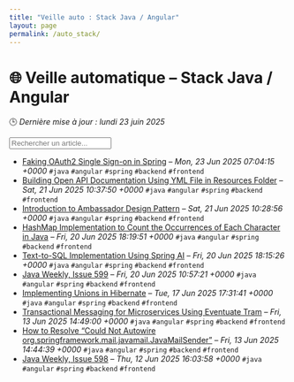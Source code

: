 ```yaml
---
title: "Veille auto : Stack Java / Angular"
layout: page
permalink: /auto_stack/
---
```


# 🌐 Veille automatique – Stack Java / Angular

🕒 *Dernière mise à jour : lundi 23 juin 2025*

<div class="search-container">
  <input type="text" id="article-search" placeholder="Rechercher un article...">
  <div class="tag-filters" id="tag-filters">
    <!-- Les filtres par tag seront générés dynamiquement -->
  </div>
</div>

- <span data-article='{"title":"Faking OAuth2 Single Sign-on in Spring","link":"https://feeds.feedblitz.com/~/920614367/0/baeldung","date":"Mon, 23 Jun 2025 07:04:15 +0000","tags":["java","angular","spring","backend","frontend"]}'>[Faking OAuth2 Single Sign-on in Spring](https://feeds.feedblitz.com/~/920614367/0/baeldung) – *Mon, 23 Jun 2025 07:04:15 +0000* `#java` `#angular` `#spring` `#backend` `#frontend`</span>
- <span data-article='{"title":"Building Open API Documentation Using YML File in Resources Folder","link":"https://feeds.feedblitz.com/~/920537708/0/baeldung","date":"Sat, 21 Jun 2025 10:37:50 +0000","tags":["java","angular","spring","backend","frontend"]}'>[Building Open API Documentation Using YML File in Resources Folder](https://feeds.feedblitz.com/~/920537708/0/baeldung) – *Sat, 21 Jun 2025 10:37:50 +0000* `#java` `#angular` `#spring` `#backend` `#frontend`</span>
- <span data-article='{"title":"Introduction to Ambassador Design Pattern","link":"https://feeds.feedblitz.com/~/920537711/0/baeldung","date":"Sat, 21 Jun 2025 10:28:56 +0000","tags":["java","angular","spring","backend","frontend"]}'>[Introduction to Ambassador Design Pattern](https://feeds.feedblitz.com/~/920537711/0/baeldung) – *Sat, 21 Jun 2025 10:28:56 +0000* `#java` `#angular` `#spring` `#backend` `#frontend`</span>
- <span data-article='{"title":"HashMap Implementation to Count the Occurrences of Each Character in Java","link":"https://feeds.feedblitz.com/~/920511305/0/baeldung","date":"Fri, 20 Jun 2025 18:19:51 +0000","tags":["java","angular","spring","backend","frontend"]}'>[HashMap Implementation to Count the Occurrences of Each Character in Java](https://feeds.feedblitz.com/~/920511305/0/baeldung) – *Fri, 20 Jun 2025 18:19:51 +0000* `#java` `#angular` `#spring` `#backend` `#frontend`</span>
- <span data-article='{"title":"Text-to-SQL Implementation Using Spring AI","link":"https://feeds.feedblitz.com/~/920511308/0/baeldung","date":"Fri, 20 Jun 2025 18:15:26 +0000","tags":["java","angular","spring","backend","frontend"]}'>[Text-to-SQL Implementation Using Spring AI](https://feeds.feedblitz.com/~/920511308/0/baeldung) – *Fri, 20 Jun 2025 18:15:26 +0000* `#java` `#angular` `#spring` `#backend` `#frontend`</span>
- <span data-article='{"title":"Java Weekly, Issue 599","link":"https://feeds.feedblitz.com/~/920492891/0/baeldung","date":"Fri, 20 Jun 2025 10:57:21 +0000","tags":["java","angular","spring","backend","frontend"]}'>[Java Weekly, Issue 599](https://feeds.feedblitz.com/~/920492891/0/baeldung) – *Fri, 20 Jun 2025 10:57:21 +0000* `#java` `#angular` `#spring` `#backend` `#frontend`</span>
- <span data-article='{"title":"Implementing Unions in Hibernate","link":"https://feeds.feedblitz.com/~/920359853/0/baeldung","date":"Tue, 17 Jun 2025 17:31:41 +0000","tags":["java","angular","spring","backend","frontend"]}'>[Implementing Unions in Hibernate](https://feeds.feedblitz.com/~/920359853/0/baeldung) – *Tue, 17 Jun 2025 17:31:41 +0000* `#java` `#angular` `#spring` `#backend` `#frontend`</span>
- <span data-article='{"title":"Transactional Messaging for Microservices Using Eventuate Tram","link":"https://feeds.feedblitz.com/~/920173283/0/baeldung","date":"Fri, 13 Jun 2025 14:49:00 +0000","tags":["java","angular","spring","backend","frontend"]}'>[Transactional Messaging for Microservices Using Eventuate Tram](https://feeds.feedblitz.com/~/920173283/0/baeldung) – *Fri, 13 Jun 2025 14:49:00 +0000* `#java` `#angular` `#spring` `#backend` `#frontend`</span>
- <span data-article='{"title":"How to Resolve “Could Not Autowire org.springframework.mail.javamail.JavaMailSender”","link":"https://feeds.feedblitz.com/~/920173286/0/baeldung","date":"Fri, 13 Jun 2025 14:44:39 +0000","tags":["java","angular","spring","backend","frontend"]}'>[How to Resolve “Could Not Autowire org.springframework.mail.javamail.JavaMailSender”](https://feeds.feedblitz.com/~/920173286/0/baeldung) – *Fri, 13 Jun 2025 14:44:39 +0000* `#java` `#angular` `#spring` `#backend` `#frontend`</span>
- <span data-article='{"title":"Java Weekly, Issue 598","link":"https://feeds.feedblitz.com/~/920129993/0/baeldung","date":"Thu, 12 Jun 2025 16:03:58 +0000","tags":["java","angular","spring","backend","frontend"]}'>[Java Weekly, Issue 598](https://feeds.feedblitz.com/~/920129993/0/baeldung) – *Thu, 12 Jun 2025 16:03:58 +0000* `#java` `#angular` `#spring` `#backend` `#frontend`</span>


<script>
document.addEventListener('DOMContentLoaded', function() {
  function filterArticles() {
    const input = document.getElementById('article-search');
    const filter = input.value.toLowerCase();
    const items = document.getElementsByTagName('li');
    
    for (let i = 0; i < items.length; i++) {
      const item = items[i];
      const text = item.textContent.toLowerCase();
      if (text.indexOf(filter) > -1) {
        item.style.display = "";
      } else {
        item.style.display = "none";
      }
    }
  }

  // Extraction de tous les tags présents dans les articles
  const tagElements = document.querySelectorAll('code');
  const tags = new Set();
  
  tagElements.forEach(el => {
    if (el.textContent.startsWith('#')) {
      tags.add(el.textContent.substring(1));
    }
  });
  
  // Génération des filtres par tag
  const tagFiltersContainer = document.getElementById('tag-filters');
  if (tagFiltersContainer) {
    tags.forEach(tag => {
      const tagBtn = document.createElement('button');
      tagBtn.className = 'tag-filter-btn';
      tagBtn.textContent = '#' + tag;
      tagBtn.onclick = function() {
        document.getElementById('article-search').value = tag;
        filterArticles();
      };
      tagFiltersContainer.appendChild(tagBtn);
    });
  }
  
  // Attacher l'événement de filtrage au champ de recherche
  const searchInput = document.getElementById('article-search');
  if (searchInput) {
    searchInput.addEventListener('input', filterArticles);
  }
});
</script>